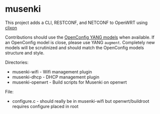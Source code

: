 # musenki

This project adds a CLI, RESTCONF, and NETCONF to OpenWRT using [clixon](https://github.com/clicon/clixon)

Contributions should use the [OpenConfig YANG models](https://www.openconfig.net/projects/models/) when available.
If an OpenConfig model is close, please use YANG `augment`. Completely new models will be scrutinized
and should match the OpenConfig models structure and style.

Directories:
- musenki-wifi - Wifi management plugin
- musenki-dhcp - DHCP management plugin
- musenki-openwrt - Build scripts for Musenki on openwrt

File:
- configure.c - should really be in musenki-wifi but openwrt/buildroot requires configure placed in root

